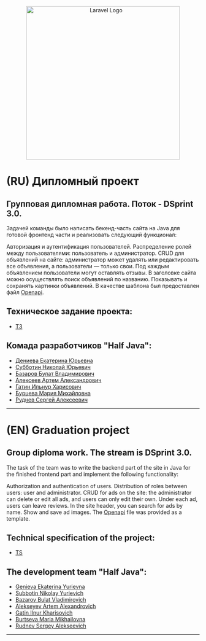 <p align="center"><a href="https://laravel.com" target="_blank"><img src="https://user-images.githubusercontent.com/113195869/222171158-867e2339-b233-4f86-aa3b-ce75c0b7275e.png" width="400" alt="Laravel Logo"></a></p>

# (RU) Дипломный проект
## Групповая дипломная работа. Поток - DSprint 3.0.

Задачей команды было написать бекенд-часть сайта на Java для готовой фронтенд части и реализовать следующий функционал:

Авторизация и аутентификация пользователей.
Распределение ролей между пользователями: пользователь и администратор.
CRUD для объявлений на сайте: администратор может удалять или редактировать все объявления, а пользователи — только свои.
Под каждым объявлением пользователи могут оставлять отзывы.
В заголовке сайта можно осуществлять поиск объявлений по названию.
Показывать и сохранять картинки объявлений.
В качестве шаблона был предоставлен файл [Openapi](https://drive.google.com/file/d/1NInRupH5y59DMAFvUDcd2C0kIWaMk93Q/view).

## Техническое задание проекта:
- [ТЗ](https://skyengpublic.notion.site/02df5c2390684e3da20c7a696f5d463d)

## Комада разработчиков "Half Java":

 - [Дениева Екатерина Юрьевна](https://github.com/Katy7711)
 - [Субботин Николай Юрьевич](https://github.com/nusubbotin/)
 - [Базаров Булат Владимирович](https://github.com/qwsq4)
 - [Алексеев Артем Александрович](https://github.com/ArtemA1ekseev)
 - [Гатин Ильнур Харисович](https://github.com/ilnurGatin)
 - [Бурцева Мария Михайловна](https://github.com/Marikarumba)
 - [Руднев Сергей Алексеевич](https://github.com/Kanat24)
 
 ------
 
# (EN) Graduation project
## Group diploma work. The stream is DSprint 3.0.

The task of the team was to write the backend part of the site in Java for the finished frontend part and implement the following functionality:

Authorization and authentication of users.
Distribution of roles between users: user and administrator.
CRUD for ads on the site: the administrator can delete or edit all ads, and users can only edit their own.
Under each ad, users can leave reviews.
In the site header, you can search for ads by name.
Show and save ad images.
The [Openapi](https://drive.google.com/file/d/1NInRupH5y59DMAFvUDcd2C0kIWaMk93Q/view) file was provided as a template.

## Technical specification of the project:
- [TS](https://skyengpublic.notion.site/02df5c2390684e3da20c7a696f5d463d)

## The development team "Half Java":

 - [Genieva Ekaterina Yurievna](https://github.com/Katy7711)
 - [Subbotin Nikolay Yurievich](https://github.com/nusubbotin/)
 - [Bazarov Bulat Vladimirovich](https://github.com/qwsq4)
 - [Alekseyev Artem Alexandrovich](https://github.com/ArtemA1ekseev)
 - [Gatin Ilnur Kharisovich](https://github.com/ilnurGatin)
 - [Burtseva Maria Mikhailovna](https://github.com/Marikarumba)
 - [Rudnev Sergey Alekseevich](https://github.com/Karat24)
 
 ------
